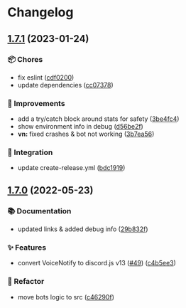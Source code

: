 # Changelog

## [1.7.1](https://github.com/vpctorr/DiscordBots/compare/discordbots-voicenotify-v1.7.0...discordbots-voicenotify-v1.7.1) (2023-01-24)


### 📦 Chores

* fix eslint ([cdf0200](https://github.com/vpctorr/DiscordBots/commit/cdf0200264d05428051e1673a40e06fcb410ed5c))
* update dependencies ([cc07378](https://github.com/vpctorr/DiscordBots/commit/cc07378303480b4808e58f0bb8da3d63f1c16ff4))


### 🔨 Improvements

* add a try/catch block around stats for safety ([3be4fc4](https://github.com/vpctorr/DiscordBots/commit/3be4fc473ecede8c77be0b0e099f4d5ae8ba88a5))
* show environment info in debug ([d56be2f](https://github.com/vpctorr/DiscordBots/commit/d56be2fa98a49f170d547efa3e323e87bf96d92e))
* **vn:** fixed crashes & bot not working ([3b7ea56](https://github.com/vpctorr/DiscordBots/commit/3b7ea562742135801338371a341a9623a41406dc))


### 🚚 Integration

* update create-release.yml ([bdc1919](https://github.com/vpctorr/DiscordBots/commit/bdc19196399d6a5a6bbb7589e5b9f3167a281577))

## [1.7.0](https://github.com/vpctorr/DiscordBots/compare/discordbots-voicenotify-v1.6.0...discordbots-voicenotify-v1.7.0) (2022-05-23)


### 📚 Documentation

* updated links & added debug info ([29b832f](https://github.com/vpctorr/DiscordBots/commit/29b832fae6d7fd8ecffe1ef950fbfc5926518ae0))


### ✨ Features

* convert VoiceNotify to discord.js v13 ([#49](https://github.com/vpctorr/DiscordBots/issues/49)) ([c4b5ee3](https://github.com/vpctorr/DiscordBots/commit/c4b5ee336de40a4b4d4fb600216c3d2fdb835d18))


### 🧹 Refactor

* move bots logic to src ([c46290f](https://github.com/vpctorr/DiscordBots/commit/c46290f691d668ae30f23b2332db0a83accd5edb))

